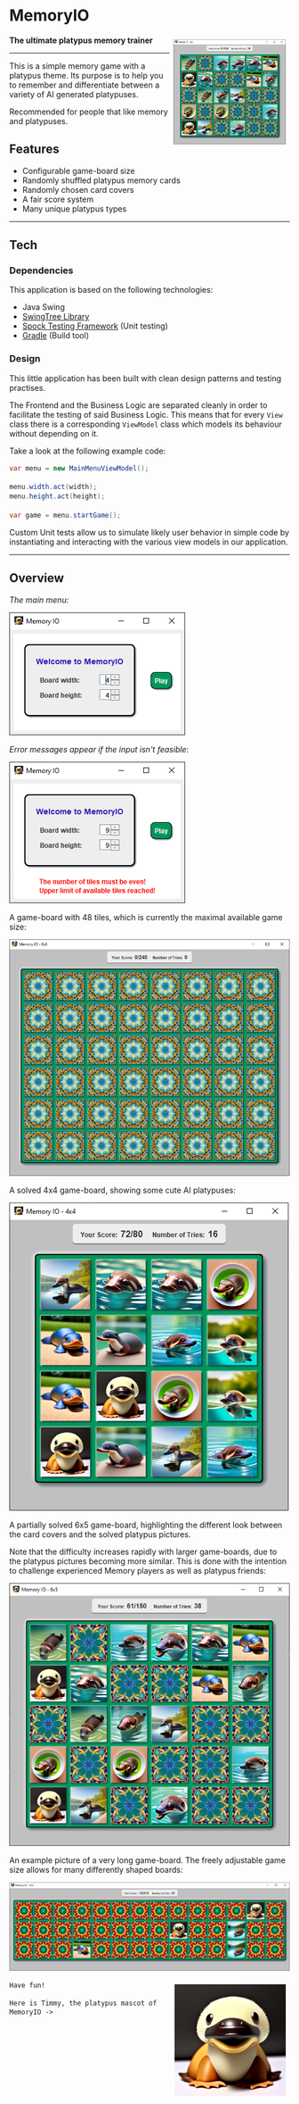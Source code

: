 
# MemoryIO

<img href="" title="example platypus" src="docs/img/gameboard-6x5.png" style="float:right;width:40%;margin:0.5em;"/>


**The ultimate platypus memory trainer**

---


This is a simple memory game with a platypus theme. 
Its purpose is to help you to remember and differentiate between a variety of AI generated 
platypuses. 

Recommended for people that like memory and platypuses.


## Features

- Configurable game-board size
- Randomly shuffled platypus memory cards
- Randomly chosen card covers
- A fair score system
- Many unique platypus types

---

## Tech

### Dependencies

This application is based on the following technologies:

- Java Swing
- [SwingTree Library](https://github.com/globaltcad/swing-tree)
- [Spock Testing Framework](https://github.com/spockframework/spock) (Unit testing)
- [Gradle](https://gradle.org/) (Build tool)

### Design

This little application has been built with clean design patterns and testing practises.

The Frontend and the Business Logic are separated cleanly in order to facilitate the testing
of said Business Logic. This means that for every `View` class there is a corresponding 
`ViewModel` class which models its behaviour without depending on it.

Take a look at the following example code:

```java
var menu = new MainMenuViewModel();

menu.width.act(width);
menu.height.act(height);

var game = menu.startGame();
```

Custom Unit tests allow us to simulate likely user behavior in simple code by instantiating
and interacting with the various view models in our application.

---

## Overview

_The main menu:_

![Main menu](docs/img/menu-4x4.png)

_Error messages appear if the input isn't feasible_:

![Main menu error](docs/img/menu-error.png)

A game-board with 48 tiles, which is currently the maximal available game size:

![game-board size 8x6](docs/img/gameboard-8x6.png)

A solved 4x4 game-board, showing some cute AI platypuses:

![game-board size 4x4 solved](docs/img/gameboard-4x4-solved.png)

A partially solved 6x5 game-board, highlighting the different look between the card covers
and the solved platypus pictures.

Note that the difficulty increases rapidly with larger game-boards, due to the platypus
pictures becoming more similar. This is done with the intention to challenge experienced
Memory players as well as platypus friends:

![game-board size 6x5 partially solved](docs/img/gameboard-6x5.png)

An example picture of a very long game-board. The freely adjustable game size allows for many
differently shaped boards:

![game-board size 14x3 partially solved](docs/img/gameboard-14x3.png)

<img href="" title="example platypus" src="docs/img/p1.png" style="float:right;width:200px;margin:0.5em;"/>

~~~
Have fun!

Here is Timmy, the platypus mascot of MemoryIO ->
~~~
